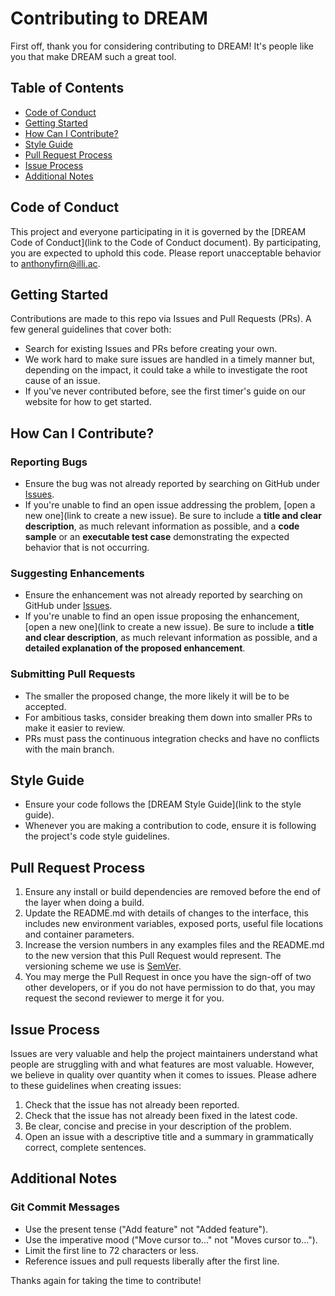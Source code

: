 # Contributing to DREAM

First off, thank you for considering contributing to DREAM! It's people like you that make DREAM such a great tool.

## Table of Contents

- [Code of Conduct](#code-of-conduct)
- [Getting Started](#getting-started)
- [How Can I Contribute?](#how-can-i-contribute)
- [Style Guide](#style-guide)
- [Pull Request Process](#pull-request-process)
- [Issue Process](#issue-process)
- [Additional Notes](#additional-notes)

## Code of Conduct

This project and everyone participating in it is governed by the [DREAM Code of Conduct](link to the Code of Conduct document). By participating, you are expected to uphold this code. Please report unacceptable behavior to [anthonyfirn@illi.ac](mailto:anthonyfirn@illi.ac).

## Getting Started

Contributions are made to this repo via Issues and Pull Requests (PRs). A few general guidelines that cover both:

- Search for existing Issues and PRs before creating your own.
- We work hard to make sure issues are handled in a timely manner but, depending on the impact, it could take a while to investigate the root cause of an issue.
- If you've never contributed before, see the first timer's guide on our website for how to get started. 

## How Can I Contribute?

### Reporting Bugs

- Ensure the bug was not already reported by searching on GitHub under [Issues](https://github.com/anthony-firn/DREAM/issues).
- If you're unable to find an open issue addressing the problem, [open a new one](link to create a new issue). Be sure to include a **title and clear description**, as much relevant information as possible, and a **code sample** or an **executable test case** demonstrating the expected behavior that is not occurring.

### Suggesting Enhancements

- Ensure the enhancement was not already reported by searching on GitHub under [Issues](https://github.com/anthony-firn/DREAM/issues).
- If you're unable to find an open issue proposing the enhancement, [open a new one](link to create a new issue). Be sure to include a **title and clear description**, as much relevant information as possible, and a **detailed explanation of the proposed enhancement**.

### Submitting Pull Requests

- The smaller the proposed change, the more likely it will be to be accepted.
- For ambitious tasks, consider breaking them down into smaller PRs to make it easier to review.
- PRs must pass the continuous integration checks and have no conflicts with the main branch.

## Style Guide

- Ensure your code follows the [DREAM Style Guide](link to the style guide).
- Whenever you are making a contribution to code, ensure it is following the project's code style guidelines. 

## Pull Request Process

1. Ensure any install or build dependencies are removed before the end of the layer when doing a build.
2. Update the README.md with details of changes to the interface, this includes new environment variables, exposed ports, useful file locations and container parameters.
3. Increase the version numbers in any examples files and the README.md to the new version that this Pull Request would represent. The versioning scheme we use is [SemVer](http://semver.org/).
4. You may merge the Pull Request in once you have the sign-off of two other developers, or if you do not have permission to do that, you may request the second reviewer to merge it for you.

## Issue Process

Issues are very valuable and help the project maintainers understand what people are struggling with and what features are most valuable. However, we believe in quality over quantity when it comes to issues. Please adhere to these guidelines when creating issues:

1. Check that the issue has not already been reported.
2. Check that the issue has not already been fixed in the latest code.
3. Be clear, concise and precise in your description of the problem.
4. Open an issue with a descriptive title and a summary in grammatically correct, complete sentences.

## Additional Notes

### Git Commit Messages

- Use the present tense ("Add feature" not "Added feature").
- Use the imperative mood ("Move cursor to..." not "Moves cursor to...").
- Limit the first line to 72 characters or less.
- Reference issues and pull requests liberally after the first line.

Thanks again for taking the time to contribute!